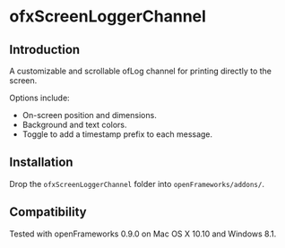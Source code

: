 ofxScreenLoggerChannel
=====================================

Introduction
------------
A customizable and scrollable ofLog channel for printing directly to the screen.

Options include:
  * On-screen position and dimensions.
  * Background and text colors.
  * Toggle to add a timestamp prefix to each message.

Installation
------------
Drop the `ofxScreenLoggerChannel` folder into `openFrameworks/addons/`.

Compatibility
------------
Tested with openFrameworks 0.9.0 on Mac OS X 10.10 and Windows 8.1.
